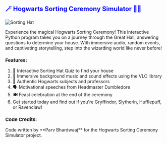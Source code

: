    <h1 style="font-size: 20px; color: blue;">🪄 Hogwarts Sorting Ceremony Simulator 🧙‍♂️</h1>

![Sorting Hat](https://assets.teenvogue.com/photos/585bea210cca28b611745bec/10:9/w_1280,c_limit/hp-sorting-hat.jpg)

Experience the magical Hogwarts Sorting Ceremony! This interactive Python program takes you on a journey through the Great Hall, answering questions to determine your house. With immersive audio, random events, and captivating storytelling, step into the wizarding world like never before!

 <h3 style="font-size: 15px;"> Features:</h3>
 
1. 🎩 Interactive Sorting Hat Quiz to find your house
2. 🎵 Immersive background music and sound effects using the VLC library
3. 🏰 Authentic Hogwarts subjects and professors
4. 🗣 Motivational speeches from Headmaster Dumbledore
5. 🍽 Feast celebration at the end of the ceremony
6. Get started today and find out if you're Gryffindor, Slytherin, Hufflepuff, or Ravenclaw!

 <h3 style="font-size: 15px;"> Code Credits:</h3>
 Code written by **Parv Bhardwaaj** for the Hogwarts Sorting Ceremony Simulator project.  
